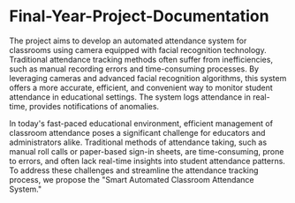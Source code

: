 # Final-Year-Project-Documentation

The project aims to develop an automated attendance system for classrooms using camera equipped with facial recognition technology. Traditional attendance tracking methods often suffer from inefficiencies, such as manual recording errors and time-consuming processes. By leveraging cameras and advanced facial recognition algorithms, this system offers a more accurate, efficient, and convenient way to monitor student attendance in educational settings. The system logs attendance in real-time, provides notifications of anomalies.

In today's fast-paced educational environment, efficient management of classroom attendance poses a significant challenge for educators and administrators alike. Traditional methods of attendance taking, such as manual roll calls or paper-based sign-in sheets, are time-consuming, prone to errors, and often lack real-time insights into student attendance patterns. To address these challenges and streamline the attendance tracking process, we propose the "Smart Automated Classroom Attendance System."


